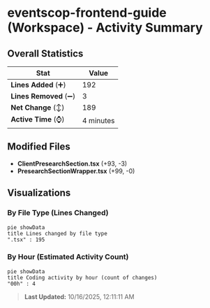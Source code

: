 # eventscop-frontend-guide (Workspace) - Activity Summary 

## Overall Statistics

| Stat                   | Value                                                             |
| ---------------------- | ----------------------------------------------------------------- |
| **Lines Added** (➕)   | 192                                          |
| **Lines Removed** (➖) | 3                                        |
| **Net Change** (↕)    | 189                |
| **Active Time** (⌚)   | 4 minutes |


## Modified Files
- **ClientPresearchSection.tsx** (+93, -3)
- **PresearchSectionWrapper.tsx** (+99, -0)

## Visualizations

### By File Type (Lines Changed)

```mermaid
pie showData
title Lines changed by file type
".tsx" : 195
```

### By Hour (Estimated Activity Count)

```mermaid
pie showData
title Coding activity by hour (count of changes)
"00h" : 4
```


> **Last Updated:** 10/16/2025, 12:11:11 AM